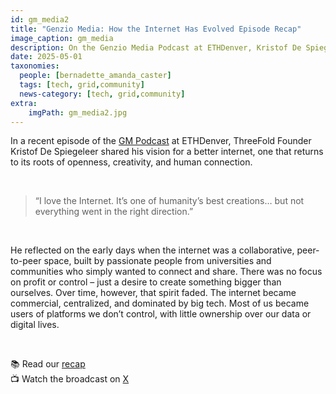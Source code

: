 ```yaml
---
id: gm_media2
title: "Genzio Media: How the Internet Has Evolved Episode Recap"
image_caption: gm_media
description: On the Genzio Media Podcast at ETHDenver, Kristof De Spiegeleer shares his vision to reclaim the internet’s spirit of openness and human connection.
date: 2025-05-01
taxonomies:
  people: [bernadette_amanda_caster]
  tags: [tech, grid,community]
  news-category: [tech, grid,community]
extra:
    imgPath: gm_media2.jpg
---
```


In a recent episode of the [GM Podcast](https://www.genzio.co/) at ETHDenver, ThreeFold Founder Kristof De Spiegeleer shared his vision for a better internet, one that returns to its roots of openness, creativity, and human connection.

<br/>

> “I love the Internet. It’s one of humanity’s best creations… but not everything went in the right direction.”

<br/>

He reflected on the early days when the internet was a collaborative, peer-to-peer space, built by passionate people from universities and communities who simply wanted to connect and share. There was no focus on profit or control – just a desire to create something bigger than ourselves. Over time, however, that spirit faded. The internet became commercial, centralized, and dominated by big tech. Most of us became users of platforms we don’t control, with little ownership over our data or digital lives.

<br/>

📚 Read our [recap](https://forum.threefold.io/t/genzio-media-how-the-internet-has-evolved/4587) <br/>
📺 Watch the broadcast on [X](https://x.com/i/status/1914495473009721731)